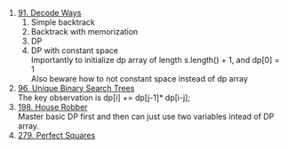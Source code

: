 1. [91. Decode Ways](https://leetcode.com/problems/decode-ways)
   1. Simple backtrack
   2. Backtrack with memorization
   3. DP
   4. DP with constant space  
   Importantly to initialize dp array of length s.length() + 1, and dp[0] = 1  
   Also beware how to not constant space instead of dp array   
1. [96. Unique Binary Search Trees](https://leetcode.com/problems/unique-binary-search-trees)  
   The key observation is dp[i] += dp[j-1]* dp[i-j];
1. [198. House Robber](https://leetcode.com/problems/house-robber)  
   Master basic DP first and then can just use two variables intead of DP array.  
1. [279. Perfect Squares](https://leetcode.com/problems/perfect-squares)
